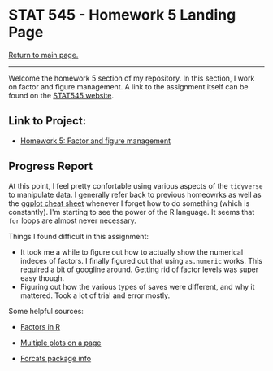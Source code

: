 STAT 545 - Homework 5 Landing Page
================

[Return to main page.](https://github.com/HScheiber/STAT545-hw-Scheiber-Hayden/blob/master/README.md "Main page")

------------------------------------------------------------------------

Welcome the homework 5 section of my repository. In this section, I work on factor and figure management. A link to the assignment itself can be found on the [STAT545 website](http://stat545.com/hw05_factor-figure-boss-repo-hygiene.html).

Link to Project:
-----

-   [Homework 5: Factor and figure management](/hw05/factor_figure_management.md)


Progress Report
---------------

At this point, I feel pretty confortable using various aspects of the `tidyverse` to manipulate data. I generally refer back to previous homeowrks as well as the [ggplot cheat sheet](https://www.rstudio.com/wp-content/uploads/2015/03/ggplot2-cheatsheet.pdf) whenever I forget how to do something (which is constantly). I'm starting to see the power of the R language. It seems that `for` loops are almost never necessary. 

Things I found difficult in this assignment:
- It took me a while to figure out how to actually show the numerical indeces of factors. I finally figured out that using `as.numeric` works. This required a bit of googline around. Getting rid of factor levels was super easy though.
- Figuring out how the various types of saves were different, and why it mattered. Took a lot of trial and error mostly.

Some helpful sources:

- [Factors in R](https://www.stat.berkeley.edu/classes/s133/factors.html)

- [Multiple plots on a page](http://stat545.com/block020_multiple-plots-on-a-page.html)

- [Forcats package info](https://blog.rstudio.com/2016/08/31/forcats-0-1-0/)
